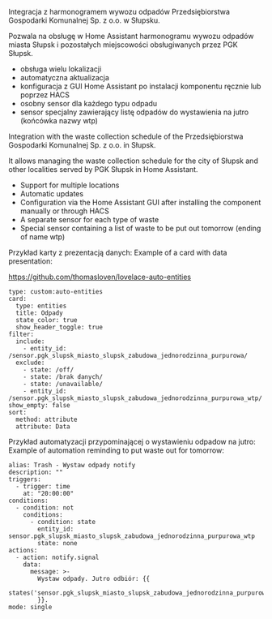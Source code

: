Integracja z harmonogramem wywozu odpadów Przedsiębiorstwa Gospodarki Komunalnej Sp. z o.o. w Słupsku.

Pozwala na obsługę w Home Assistant harmonogramu wywozu odpadów miasta Słupsk i pozostałych miejscowości obsługiwanych przez PGK Słupsk.

- obsługa wielu lokalizacji
- automatyczna aktualizacja
- konfiguracja z GUI Home Assistant po instalacji komponentu ręcznie lub poprzez HACS
- osobny sensor dla każdego typu odpadu
- sensor specjalny zawierający listę odpadów do wystawienia na jutro (końcówka nazwy wtp)

Integration with the waste collection schedule of the Przedsiębiorstwa Gospodarki Komunalnej Sp. z o.o. in Słupsk.

It allows managing the waste collection schedule for the city of Słupsk and other localities served by PGK Słupsk in Home Assistant.

- Support for multiple locations
- Automatic updates
- Configuration via the Home Assistant GUI after installing the component manually or through HACS
- A separate sensor for each type of waste
- Special sensor containing a list of waste to be put out tomorrow (ending of name wtp)

Przykład karty z prezentacją danych:
Example of a card with data presentation:

https://github.com/thomasloven/lovelace-auto-entities

```
type: custom:auto-entities
card:
  type: entities
  title: Odpady
  state_color: true
  show_header_toggle: true
filter:
  include:
    - entity_id: /sensor.pgk_slupsk_miasto_slupsk_zabudowa_jednorodzinna_purpurowa/
  exclude:
    - state: /off/
    - state: /brak danych/
    - state: /unavailable/
    - entity_id: /sensor.pgk_slupsk_miasto_slupsk_zabudowa_jednorodzinna_purpurowa_wtp/
show_empty: false
sort:
  method: attribute
  attribute: Data
```
Przykład automatyzacji przypominającej o wystawieniu odpadow na jutro:
Example of automation reminding to put waste out for tomorrow:
```
alias: Trash - Wystaw odpady notify
description: ""
triggers:
  - trigger: time
    at: "20:00:00"
conditions:
  - condition: not
    conditions:
      - condition: state
        entity_id: sensor.pgk_slupsk_miasto_slupsk_zabudowa_jednorodzinna_purpurowa_wtp
        state: none
actions:
  - action: notify.signal
    data:
      message: >-
        Wystaw odpady. Jutro odbiór: {{
        states('sensor.pgk_slupsk_miasto_slupsk_zabudowa_jednorodzinna_purpurowa_wtp')|lower
        }}.
mode: single
```
